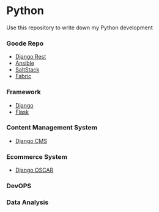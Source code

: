 Python
======

Use this repository to write down my Python development

### Goode Repo

- [Django Rest](https://github.com/tomchristie/django-rest-framework)
- [Ansible](https://github.com/ansible/ansible)
- [SaltStack](https://github.com/saltstack/salt)
- [Fabric](http://www.fabfile.org/)


### Framework

- [Django]()
- [Flask]()

### Content Management System

- [Django CMS](https://github.com/divio/django-cms)

### Ecommerce System

- [Django OSCAR](https://github.com/django-oscar/django-oscar)

### DevOPS

### Data Analysis
